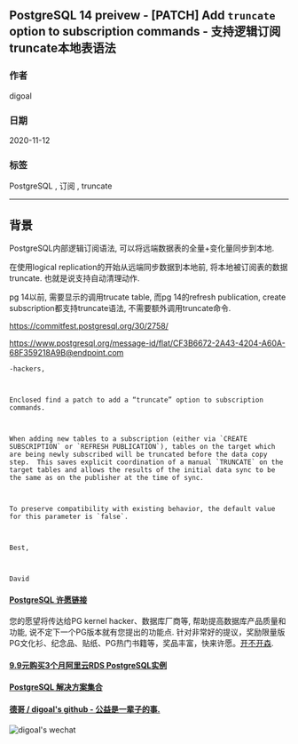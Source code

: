 ## PostgreSQL 14 preivew - [PATCH] Add `truncate` option to subscription commands - 支持逻辑订阅truncate本地表语法    
    
### 作者    
digoal    
    
### 日期    
2020-11-12    
    
### 标签    
PostgreSQL , 订阅 , truncate     
    
----    
    
## 背景    
PostgreSQL内部逻辑订阅语法, 可以将远端数据表的全量+变化量同步到本地.     
    
在使用logical replication的开始从远端同步数据到本地前, 将本地被订阅表的数据truncate. 也就是说支持自动清理动作.     
    
pg 14以前, 需要显示的调用trucate table, 而pg 14的refresh publication, create subscription都支持truncate语法, 不需要额外调用truncate命令.      
    
    
https://commitfest.postgresql.org/30/2758/    
    
https://www.postgresql.org/message-id/flat/CF3B6672-2A43-4204-A60A-68F359218A9B@endpoint.com    
    
```    
-hackers,    
    
    
    
Enclosed find a patch to add a “truncate” option to subscription commands.    
    
    
    
When adding new tables to a subscription (either via `CREATE SUBSCRIPTION` or `REFRESH PUBLICATION`), tables on the target which are being newly subscribed will be truncated before the data copy step.  This saves explicit coordination of a manual `TRUNCATE` on the target tables and allows the results of the initial data sync to be the same as on the publisher at the time of sync.    
    
    
    
To preserve compatibility with existing behavior, the default value for this parameter is `false`.    
    
    
    
Best,    
    
    
    
David    
```    
    
  
#### [PostgreSQL 许愿链接](https://github.com/digoal/blog/issues/76 "269ac3d1c492e938c0191101c7238216")
您的愿望将传达给PG kernel hacker、数据库厂商等, 帮助提高数据库产品质量和功能, 说不定下一个PG版本就有您提出的功能点. 针对非常好的提议，奖励限量版PG文化衫、纪念品、贴纸、PG热门书籍等，奖品丰富，快来许愿。[开不开森](https://github.com/digoal/blog/issues/76 "269ac3d1c492e938c0191101c7238216").  
  
  
#### [9.9元购买3个月阿里云RDS PostgreSQL实例](https://www.aliyun.com/database/postgresqlactivity "57258f76c37864c6e6d23383d05714ea")
  
  
#### [PostgreSQL 解决方案集合](https://yq.aliyun.com/topic/118 "40cff096e9ed7122c512b35d8561d9c8")
  
  
#### [德哥 / digoal's github - 公益是一辈子的事.](https://github.com/digoal/blog/blob/master/README.md "22709685feb7cab07d30f30387f0a9ae")
  
  
![digoal's wechat](../pic/digoal_weixin.jpg "f7ad92eeba24523fd47a6e1a0e691b59")
  
